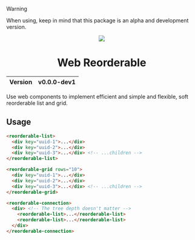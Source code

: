 > [!WARNING]
> When using, keep in mind that this package is an alpha and development version.

<div align="center">
    <img src="https://github.com/user-attachments/assets/6f9bdb20-8d4f-4229-a845-8345c32cbec4">
    <h1>Web Reorderable</h1>
    <table>
        <thead>
          <tr>
            <th>Version</th>
            <th>v0.0.0-dev1</th>
          </tr>
        </tbody>
    </table>
</div>

Use web components to implement efficient and simple and flexible, soft reorderable list and grid.

## Usage

```html
<reorderable-list>
  <div key="uuid-1">...</div>
  <div key="uuid-2">...</div>
  <div key="uuid-3">...</div> <!-- ...children -->
</reorderable-list>
```

```html
<reorderable-grid rows="10">
  <div key="uuid-1">...</div>
  <div key="uuid-2">...</div>
  <div key="uuid-3">...</div> <!-- ...children -->
</reorderable-grid>
```

```html
<reorderable-connection>
  <div> <!-- The tree depth doesn't matter -->
    <reorderable-list>...</reorderable-list>
    <reorderable-list>...</reorderable-list>
  </div>
</reorderable-connection>
```